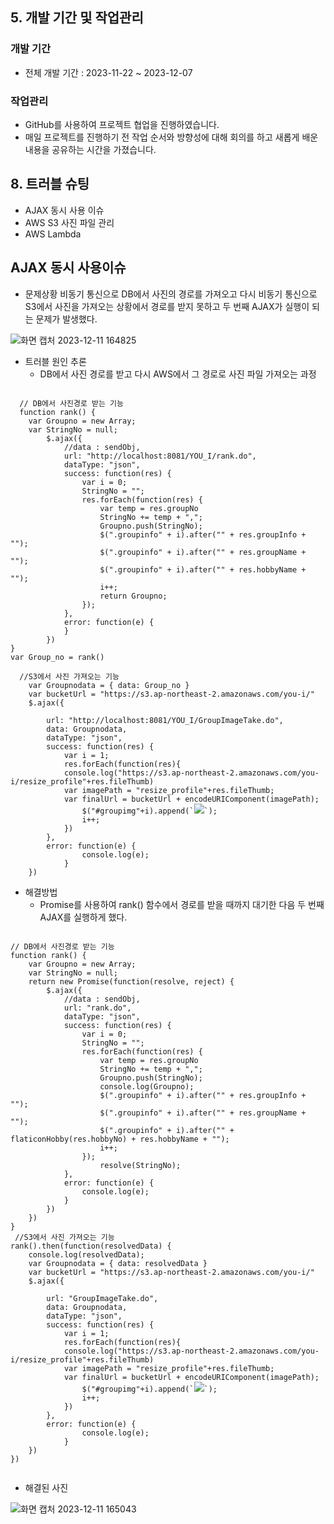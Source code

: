 ## 5. 개발 기간 및 작업관리

### 개발 기간
* 전체 개발 기간 : 2023-11-22 ~ 2023-12-07

### 작업관리
* GitHub를 사용하여 프로젝트 협업을 진행하였습니다.
* 매일 프로젝트를 진행하기 전 작업 순서와 방향성에 대해 회의를 하고 새롭게 배운 내용을 공유하는 시간을 가졌습니다.

## 8. 트러블 슈팅
* AJAX 동시 사용 이슈
* AWS S3 사진 파일 관리
* AWS Lambda


## AJAX 동시 사용이슈

* 문제상황
비동기 통신으로 DB에서 사진의 경로를 가져오고 다시 비동기 통신으로 S3에서 사진을 가져오는 상황에서
경로를 받지 못하고 두 번째 AJAX가 실행이 되는 문제가 발생했다.

![화면 캡처 2023-12-11 164825](https://github.com/KIMGUUNI/test01/assets/142488092/6f61592d-773f-4286-955e-1e9742ac363b)


* 트러블 원인 추론
  * DB에서 사진 경로를 받고 다시 AWS에서 그 경로로 사진 파일 가져오는 과정
<pre><code> 
  // DB에서 사진경로 받는 기능
  function rank() {
	var Groupno = new Array;
	var StringNo = null;
		$.ajax({
			//data : sendObj,
			url: "http://localhost:8081/YOU_I/rank.do",
			dataType: "json",
			success: function(res) {
				var i = 0;
				StringNo = "";
				res.forEach(function(res) {
					var temp = res.groupNo
					StringNo += temp + ",";
					Groupno.push(StringNo);
					$(".groupinfo" + i).after("<tr><td class='grouptd'>" + res.groupInfo + "</td></tr>");
					$(".groupinfo" + i).after("<tr><td class='grouptd'>" + res.groupName + "</td></tr>");
					$(".groupinfo" + i).after("<tr><td class='grouptd'>" + res.hobbyName + "</td></tr>");
					i++;
					return Groupno;
				});
			},
			error: function(e) {
			}
		})
}
var Group_no = rank()

  //S3에서 사진 가져오는 기능
	var Groupnodata = { data: Group_no }
 	var bucketUrl = "https://s3.ap-northeast-2.amazonaws.com/you-i/"
	$.ajax({

		url: "http://localhost:8081/YOU_I/GroupImageTake.do",
		data: Groupnodata,
		dataType: "json",
		success: function(res) {
			var i = 1;
			res.forEach(function(res){
			console.log("https://s3.ap-northeast-2.amazonaws.com/you-i/resize_profile"+res.fileThumb)
			var imagePath = "resize_profile"+res.fileThumb;
			var finalUrl = bucketUrl + encodeURIComponent(imagePath);
				$("#groupimg"+i).append(`<img id='groupThum' src=${finalUrl}>`);
				i++;
			})
		},
		error: function(e) {
				console.log(e);
			}
	}) </code></pre>



* 해결방법
  * Promise를 사용하여 rank() 함수에서 경로를 받을 때까지 대기한 다음 두 번째 AJAX를 실행하게 했다.
 

 <pre><code> 
// DB에서 사진경로 받는 기능
function rank() {
	var Groupno = new Array;
	var StringNo = null;
	return new Promise(function(resolve, reject) {
		$.ajax({
			//data : sendObj,
			url: "rank.do",
			dataType: "json",
			success: function(res) {
				var i = 0;
				StringNo = "";
				res.forEach(function(res) {
					var temp = res.groupNo
					StringNo += temp + ",";
					Groupno.push(StringNo);
					console.log(Groupno);
					$(".groupinfo" + i).after("<tr><td class='grouptd'>" + res.groupInfo + "</td></tr>");
					$(".groupinfo" + i).after("<tr><td class='grouptd'>" + res.groupName + "</td></tr>");
					$(".groupinfo" + i).after("<tr><td class='grouptd'>" + flaticonHobby(res.hobbyNo) + res.hobbyName + "</td></tr>");
					i++;
				});
					resolve(StringNo);
			},
			error: function(e) {
				console.log(e);
			}
		})
	})
}
 //S3에서 사진 가져오는 기능
rank().then(function(resolvedData) {
	console.log(resolvedData);
	var Groupnodata = { data: resolvedData }
 	var bucketUrl = "https://s3.ap-northeast-2.amazonaws.com/you-i/"
	$.ajax({

		url: "GroupImageTake.do",
		data: Groupnodata,
		dataType: "json",
		success: function(res) {
			var i = 1;
			res.forEach(function(res){
			console.log("https://s3.ap-northeast-2.amazonaws.com/you-i/resize_profile"+res.fileThumb)
			var imagePath = "resize_profile"+res.fileThumb;
			var finalUrl = bucketUrl + encodeURIComponent(imagePath);
				$("#groupimg"+i).append(`<img src=${finalUrl}>`);
				i++;
			})
		},
		error: function(e) {
				console.log(e);
			}
	})
})
 </code></pre>

 * 해결된 사진

   
![화면 캡처 2023-12-11 165043](https://github.com/KIMGUUNI/test01/assets/142488092/3dcf92a0-f30f-410d-93df-d7c3db2953fb)

   

